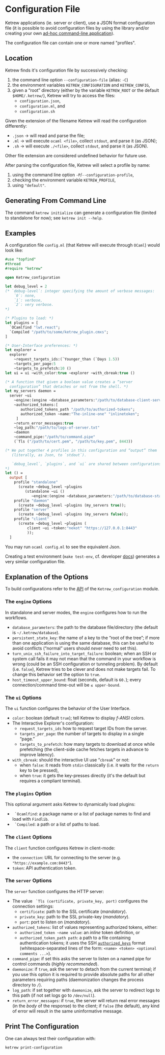 Configuration File
==================

Ketrew applications (ie. server or client), use a JSON format
configuration file (it is possible to avoid configuration files by using
the library and/or creating your own
[ad-hoc command-line application](./Alternative_CLI_Application.md)).

The configuration file can contain one or more named "profiles".

Location
--------

Ketrew finds it's configuration file by successively checking:

1. the command line option `--configuration-file` (alias: `-C`)
2. the environment variables `KETREW_CONFIGURATION` and `KETREW_CONFIG`,
3. given a “root” directory (either by the variable `KETREW_ROOT` or the default
`$HOME/.ketrew/`), Ketrew will try to access the files:
    - `configuration.json`,
    - `configuration.ml`, and
    - `configuration.sh`

Given the extension of the filename Ketrew will read the configuration
differently:

- `.json` → will read and parse the file;
- `.ml` → will execute `ocaml <file>`, collect `stdout`, and parse it (as JSON);
- `.sh` → will execute `./<file>`, collect `stdout`, and parse it (as JSON).

Other file extension are considered undefined behavior for future use.

After parsing the configuration file, Ketrew will select a profile by name:

1. using the command line option `-P`/`--configuration-profile`,
2. checking the environment variable `KETREW_PROFILE`,
3. using `"default"`.

Generating From Command Line
----------------------------

The command `ketrew initialize` can generate a configuration file (limited to
standalone for now); see `ketrew init --help`.


Examples
--------

A configuration file `config.ml` (that Ketrew will execute through `OCaml`)
would look like:

```ocaml
#use "topfind"
#thread
#require "ketrew"

open Ketrew_configuration

let debug_level = 2
(* `debug-level`: integer specifying the amount of verbose messages:
    `0`: none,
    `1`: verbose,
    `2`: very verbose.
*)

(* Plugins to load: *)
let plugins = [
  `OCamlfind "lwt.react";
  `Compiled "/path/to/some/ketrew_plugin.cmxs";
]

(* User-Interface preferences: *)
let explorer =
  explorer
    ~request_targets_ids:(`Younger_than (`Days 1.5))
    ~targets_per_page:5
    ~targets_to_prefetch:10 ()
let ui = ui ~with_color:true ~explorer ~with_cbreak:true ()

(* A function that given a boolean value creates a “server
  configuration” that detaches or not from the shell. *)
let my_servers daemon =
  server ~ui
    ~engine:(engine ~database_parameters:"/path/to/database-client-server" ())
    ~authorized_tokens:[
       authorized_tokens_path "/path/to/authorized-tokens";
       authorized_token ~name:"The-inline-one" "inlinetoken";
     ]
    ~return_error_messages:true
    ~log_path:"/path/to/logs-of-server.txt"
    ~daemon
    ~command_pipe:"/path/to/command.pipe"
    (`Tls ("/path/to/cert.pem", "/path/to/key.pem", 8443))

(* We put together 4 profiles in this configuration and “output” them
   (literally, as Json, to `stdout`).

   `debug_level`, `plugins`, and `ui` are shared between configurations.
*)
let () =
  output [
    profile "standalone"
      (create ~debug_level ~plugins
         (standalone ~ui ()
            ~engine:(engine ~database_parameters:"/path/to/database-standalone" ())));
    profile "daemon"
      (create ~debug_level ~plugins (my_servers true));
    profile "server"
      (create ~debug_level ~plugins (my_servers false));
    profile "client"
      (create ~debug_level ~plugins (
          client ~ui ~token:"nekot" "https://127.0.0.1:8443"
          ));
  ]
```

You may run `ocaml config.ml` to see the equivalent Json.

Creating a test environment (`make test-env`, cf. developer
[docs](./Developer_Documentation.md)) generates a very similar configuration
file.

Explanation of the Options
--------------------------

To build configurations refer to the [API](src/lib/ketrew_configuration.mli) of
the `Ketrew_configuration` module.

### The `engine` Options

In standalone and server modes, the `engine` configures how to run the
workflows.

- `database_parameters`: the path to the database file/directory (the
default is `~/.ketrew/database`).
- `persistent_state_key`: the name of a key to the “root of the tree”; if more
than one application is using the same database, this can be useful to avoid
conflicts (“normal” users should *never* need to set this).
- `turn_unix_ssh_failure_into_target_failure`: boolean;
when an SSH or system call fails it may not mean that the command in your
workflow is wrong (could be an SSH configuration or tunneling problem). By
default (i.e. `false`), Ketrew tries to be clever and does not make targets
fail. To change this behavior set the option to `true`.
- `host_timeout_upper_bound`: float (seconds, default is `60.`); every
connection/command time-out will be `≤ upper-bound`.

### The `ui` Options

The `ui` function configures the behavior of the User Interface.

- `color`: boolean (default `true`); tell Ketrew to display *f-ANSI* colors.
- The Interactive Explorer's configuration:
    - `request_targets_ids` how to request target IDs from the server.
    - `targets_per_page`: the number of targets to display in a single “page.”
    - `targets_to_prefetch`: how many targets to download at once while
      prefetching (the client-side cache fetches targets in advance to improve
      latency).
- `with_cbreak`: should the interactive UI use “`cbreak`” or not:
    - when `false`: it reads from `stdin` classically (i.e. it waits for the
      `return` key to be pressed),
    - when `true`: it gets the key-presses directly (it's the default but
      requires a compliant terminal).

### The `plugins` Option

This optional argument asks Ketrew to dynamically load plugins:

- `` `Ocamlfind``: a package name or a list of package names to find and load
with `Findlib`.
- `` `Compiled``: a path or a list of paths to load.

### The `client` Options

The `client` function configures Ketrew in client-mode:

- the `connection`: URL for connecting to the server
  (e.g. `"https://example.com:8443"`).
- `token`: API authentication token.

### The `server` Options

The `server` function configures the HTTP server:

- The value `` `Tls (certificate, private_key, port)`` configures the connection
  settings:
    - `certificate`: path to the SSL certificate (*mandatory*).
    - `private_key`: path to the SSL private-key (*mandatory*).
    - `port`: port to listen on (*mandatory*).
- `authorized_tokens`: list of values representing authorized tokens, either:
    - `authorized_token ~name value`: an *inline* token definition, or
    - `authorized_token_path path`: a path to a file containing authentication
      tokens; it uses the SSH
      [`authorized_keys`](http://en.wikibooks.org/wiki/OpenSSH/Client_Configuration_Files#.7E.2F.ssh.2Fauthorized_keys)
      format (whitespace-separated lines of the form:
      `<name> <token> <optional comments ...>`).
- `command_pipe`: if set this asks the server to listen on a named pipe for
  control commands (*highly recommended*).
- `daemonize`: if `true`, ask the server to detach from the current terminal; if
  you use this option it is required to provide absolute paths for all other
  parameters requiring paths (daemonization changes the process directory to
  `/`).
- `log_path`: if set together with `daemonize`, ask the server to redirect logs
  to this path (if not set logs go to `/dev/null`).
- `return_error_messages`: if `true`, the server will return real error messages
  (in the *body* of the response) to the client; if `false` (the default), any
  kind of error will result in the same uninformative message.

Print The Configuration
-----------------------

One can always test their configuration with:

    ketrew print-configuration

